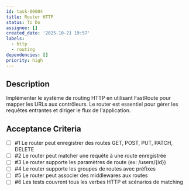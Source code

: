 ```yaml
---
id: task-00004
title: Router HTTP
status: To Do
assignee: []
created_date: '2025-10-21 19:57'
labels:
  - http
  - routing
dependencies: []
priority: high
---
```


## Description

<!-- SECTION:DESCRIPTION:BEGIN -->
Implémenter le système de routing HTTP en utilisant FastRoute pour mapper les URLs aux contrôleurs. Le router est essentiel pour gérer les requêtes entrantes et diriger le flux de l'application.
<!-- SECTION:DESCRIPTION:END -->

## Acceptance Criteria
<!-- AC:BEGIN -->
- [ ] #1 Le router peut enregistrer des routes GET, POST, PUT, PATCH, DELETE
- [ ] #2 Le router peut matcher une requête à une route enregistrée
- [ ] #3 Le router supporte les paramètres de route (ex: /users/{id})
- [ ] #4 Le router supporte les groupes de routes avec préfixes
- [ ] #5 Le router peut associer des middlewares aux routes
- [ ] #6 Les tests couvrent tous les verbes HTTP et scénarios de matching
<!-- AC:END -->
